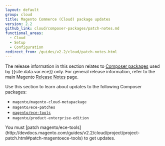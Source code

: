 ```yaml
---
layout: default
group: cloud
title: Magento Commerce (Cloud) package updates
version: 2.2
github_link: cloud/composer-packages/patch-notes.md
functional_areas:
  - Cloud
  - Setup
  - Configuration
redirect_from: /guides/v2.2/cloud/patch-notes.html
---
```


The release information in this section relates to [Composer packages](http://devdocs.magento.com/guides/v2.2/cloud/reference/cloud-composer.html#magento-commerce-cloud-packages) used by {{site.data.var.ece}} only. For general release information, refer to the main Magento [Release Notes]({{page.baseurl}}release-notes/bk-release-notes.html) page.

Use this section to learn about updates to the following Composer packages:

-   `magento/magento-cloud-metapackage`
-   `magento/ece-patches`
-   [`magento/ece-tools`](http://devdocs.magento.com/guides/v2.2/cloud/composer-packages/ece-tools.html)
-   `magento/product-enterprise-edition`

<div class="bs-callout bs-callout-info" id="info" markdown="1">
You must [patch magento/ece-tools](http://devdocs.magento.com/guides/v2.2/cloud/project/project-patch.html#patch-magentoece-tools) to get updates.
</div>
